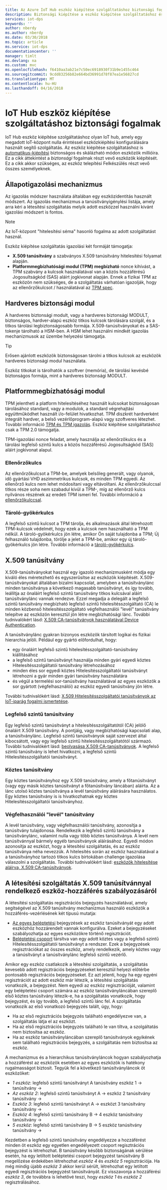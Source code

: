 ```yaml
---
title: Az Azure IoT Hub eszköz kiépítése szolgáltatáshoz biztonsági fogalmak |} Microsoft Docs
description: Biztonsági kiépítése a eszköz kiépítése szolgáltatáshoz és az IoT-központ jellemző fogalmakat ismerteti
services: iot-dps
keywords: ''
author: nberdy
ms.author: nberdy
ms.date: 03/30/2018
ms.topic: article
ms.service: iot-dps
documentationcenter: ''
manager: timlt
ms.devlang: na
ms.custom: mvc
ms.openlocfilehash: f6410aa3ab21e7c50ec6918930f31b9e1455c464
ms.sourcegitcommit: 9cdd83256b82e664bd36991d78f87ea1e56827cd
ms.translationtype: MT
ms.contentlocale: hu-HU
ms.lasthandoff: 04/16/2018
---
```

# <a name="iot-hub-device-provisioning-service-security-concepts"></a>IoT Hub eszköz kiépítése szolgáltatáshoz biztonsági fogalmak 

IoT Hub eszköz kiépítése szolgáltatáshoz olyan IoT hub, amely egy megadott IoT-központ nulla érintéssel eszközkiépítési konfigurálására használt segítő szolgáltatás. Az eszköz kiépítése szolgáltatáshoz is [automatikus-kiépítési](concepts-auto-provisioning.md) biztonságos és skálázható módon eszközök millióira. Ez a cikk áttekintést a *biztonsági* fogalmak részt vevő eszközök kiépítését. Ez a cikk akkor szükséges, az eszköz telepítési Felkészülés részt vevő összes személyeknek.

## <a name="attestation-mechanism"></a>Állapotigazolási mechanizmus

Az igazolás módszer használata általában egy eszközidentitás használt módszert. Az igazolás mechanizmus a tanúsítványigénylési listája, amely arra kéri a létesítési szolgáltatás melyik adott eszközzel használni kívánt igazolási módszert is fontos.

> [!NOTE]
> Az IoT-központ "hitelesítési séma" hasonló fogalma az adott szolgáltatást használ.

Eszköz kiépítése szolgáltatás igazolási két formáját támogatja:
* **X.509 tanúsítvány** a szabványos X.509 tanúsítvány hitelesítési folyamat alapján.
* **Platformmegbízhatósági modul (TPM) megbízható** nonce kihívást, a TPM szabvány a kulcsok használatával van a közös hozzáférésű Jogosultságkód (SAS) aláírt jogkivonat alapján. Ennek a fizikai TPM az eszközön nem szükséges, de a szolgáltatás várhatóan igazolják, hogy az ellenőrzőkulcsot / használatával az [TPM spec](https://trustedcomputinggroup.org/work-groups/trusted-platform-module/).

## <a name="hardware-security-module"></a>Hardveres biztonsági modul

A hardveres biztonsági modult, vagy a hardveres biztonsági MODULT, biztonságos, hardver-alapú eszköz titkos kulcsok tárolására szolgál, és a titkos tárolási legbiztonságosabb formája. X.509-tanúsítványokat és a SAS-tokenje tárolható a HSM-ben. A HSM lehet használni mindkét igazolás mechanizmusok az üzembe helyezési támogatja.

> [!TIP]
> Erősen ajánlott eszközök biztonságosan tárolni a titkos kulcsok az eszközök hardveres biztonsági modul használata.

Eszköz titkokat is tárolhatók a szoftver (memória), de tárolási kevésbé biztonságos formája, mint a hardveres biztonsági MODULT.

## <a name="trusted-platform-module"></a>Platformmegbízhatósági modul

TPM jelentheti a platform hitelesítéséhez használt kulcsokat biztonságosan tárolásához standard, vagy a modulok, a standard végrehajtási együttműködhet használt i/o-felület hivatkozhat. TPM diszkrét hardverként integrált hardver, a belső vezérlőprogram-alapú vagy szoftveres létezhet. További információ [TPM és TPM igazolás](/windows-server/identity/ad-ds/manage/component-updates/tpm-key-attestation). Eszköz kiépítése szolgáltatáshoz csak a TPM 2.0 támogatja.

TPM-igazolási nonce feladat, amely használja az ellenőrzőkulcs és a tárolási legfelső szintű kulcs a közös hozzáférésű Jogosultságkód (SAS) aláírt jogkivonat alapul.

### <a name="endorsement-key"></a>Ellenőrzőkulcs

Az ellenőrzőkulcsot a TPM-be, amelyek belsőleg generált, vagy olyanok, idő gyártási VHD aszimmetrikus kulcsok, és minden TPM egyedi. Az ellenőrző kulcs nem lehet módosítani vagy eltávolítani. Az ellenőrzőkulccsal titkos része soha nem szabadul kívül a TPM-, míg az ellenőrző kulcs nyilvános részének az eredeti TPM ismeri fel. További információ a [ellenőrzőkulccsal](https://technet.microsoft.com/library/cc770443(v=ws.11).aspx).

### <a name="storage-root-key"></a>Tároló-gyökérkulcs

A legfelső szintű kulcsot a TPM tárolja, és alkalmazások által létrehozott TPM-kulcsok védelmét, hogy ezek a kulcsok nem használható a TPM nélkül. A tároló-gyökérkulcs jön létre, amikor Ön saját tulajdonba a TPM; Új felhasználó tulajdonba, törölje a jelet a TPM-be, amikor egy új tároló-gyökérkulcs jön létre. További információ a [tároló-gyökérkulcs](https://technet.microsoft.com/library/cc753560(v=ws.11).aspx).

## <a name="x509-certificates"></a>X.509 tanúsítvány

X.509-tanúsítványokat használ egy igazoló mechanizmusként módja egy kiváló éles méretezhető és egyszerűsítse az eszközök kiépítését. X.509-tanúsítványokat általában bizalmi kapcsolat, amelyben a tanúsítványlánc minden tanúsítványa a következő magasabb tanúsítványt, és így tovább, leállítja az önaláírt legfelső szintű tanúsítvány titkos kulcsával aláírt tanúsítványlánc vannak rendezve. Ezzel megadja a delegált a legfelső szintű tanúsítvány megbízható legfelső szintű hitelesítésszolgáltató (CA) le minden közbenső hitelesítésszolgáltató végfelhasználói "levél" tanúsítvány telepítve az eszközön keresztül jön létre megbízhatósági lánc. További tudnivalókért lásd: [X.509 CA-tanúsítványok használatával Device Authentication](/azure/iot-hub/iot-hub-x509ca-overview). 

A tanúsítványlánc gyakran bizonyos eszközök társított logikai és fizikai hierarchia jelöli. Például egy gyártó előfordulhat, hogy:
- egy önaláírt legfelső szintű hitelesítésszolgáltató-tanúsítvány kiállításához
- a legfelső szintű tanúsítványt használja minden gyári egyedi köztes Hitelesítésszolgáltatói tanúsítvány létrehozásához
- minden éles sor egyedi köztes Hitelesítésszolgáltatói tanúsítványt létrehozni a gyár minden gyári tanúsítvány használatára
- és végül a termelési sor-tanúsítvány használatával az egyes eszközök a sor gyártott (végfelhasználói) az eszköz egyedi tanúsítvány jön létre. 

További tudnivalókért lásd: [X.509 Hitelesítésszolgáltatói tanúsítványok az IoT-iparág fogalmi ismertetése](/azure/iot-hub/iot-hub-x509ca-concept). 

### <a name="root-certificate"></a>Legfelső szintű tanúsítvány

Egy legfelső szintű tanúsítványt a hitelesítésszolgáltatótól (CA) jelölő önaláírt X.509 tanúsítvány. A pontjáig, vagy megbízhatósági kapcsolati alap, a tanúsítványlánc. Legfelső szintű tanúsítványok saját szervezet által kibocsátott, vagy egy legfelső szintű hitelesítésszolgáltatótól származó. További tudnivalókért lásd: [beolvasása X.509 CA-tanúsítványok](/azure/iot-hub/iot-hub-security-x509-get-started#get-x509-ca-certificates). A legfelső szintű tanúsítvány is lehet hivatkozni, a legfelső szintű Hitelesítésszolgáltatói tanúsítványt.

### <a name="intermediate-certificate"></a>Köztes tanúsítvány

Egy köztes tanúsítványhoz egy X.509 tanúsítvány, amely a főtanúsítványt (vagy egy másik köztes tanúsítványt a főtanúsítvány láncában) aláírta. Az a lánc utolsó köztes tanúsítványa a levél tanúsítvány aláírására használatos. Egy köztes tanúsítvány is is hivatkozhatnak egy köztes Hitelesítésszolgáltatói tanúsítványhoz.

### <a name="end-entity-leaf-certificate"></a>Végfelhasználói "levél" tanúsítvány

A levél tanúsítvány, vagy végfelhasználói tanúsítvány, azonosítja a tanúsítvány tulajdonosa. Rendelkezik a legfelső szintű tanúsítvány a tanúsítványlánc, valamint nulla vagy több köztes tanúsítványa. A levél nem tanúsítvánnyal bármely egyéb tanúsítványok aláírásához. Egyedi módon azonosítja az eszközt, hogy a létesítési szolgáltatás, és az eszköz tanúsítványa néha nevezzük. A hitelesítés során az eszköz használatával a a tanúsítványhoz tartozó titkos kulcs birtokában challenge igazolása válaszolni a szolgáltatás. További tudnivalókért lásd: [eszközök hitelesítése aláírva, X.509 CA-tanúsítványok](/azure/iot-hub/iot-hub-x509ca-overview#authenticating-devices-signed-with-x509-ca-certificates).

## <a name="controlling-device-access-to-the-provisioning-service-with-x509-certificates"></a>A létesítési szolgáltatás X.509 tanúsítvánnyal rendelkező eszköz-hozzáférés szabályozásáról

A létesítési szolgáltatás regisztrációs bejegyzés használatával, amely segítségével az X.509 tanúsítvány mechanizmus használó eszközök a hozzáférés-vezérlésének két típusú mutatja:  

- [Az egyes beléptetési](./concepts-service.md#individual-enrollment) bejegyzések az eszköz tanúsítványát egy adott eszközhöz hozzárendelt vannak konfigurálva. Ezeket a bejegyzéseket szabályozhatja az egyes eszközökre történő regisztrációt.
- [Beléptetési csoport](./concepts-service.md#enrollment-group) társítva van egy adott köztes vagy a legfelső szintű Hitelesítésszolgáltatói tanúsítványt a rendszer. Ezek a bejegyzések regisztrációkat az összes eszköz, amely rendelkezik, amely köztes vagy a tanúsítványt a tanúsítványlánc legfelső szintű vezérlő. 

Amikor egy eszköz csatlakozik a létesítési szolgáltatás, a szolgáltatás kevesebb adott regisztrációs bejegyzéseket keresztül helyezi előtérbe pontosabb regisztrációs bejegyzéseket. Ez azt jelenti, hogy ha egy egyéni regisztrációt az adott eszköz már létezik, a létesítési szolgáltatás vonatkozik, a bejegyzést. Nem egyedi az eszköz regisztrációját, valamint egy beléptetési csoport számára az eszköz tanúsítványláncában szereplő első köztes tanúsítvány létezik-e, ha a szolgáltatás vonatkozik, hogy bejegyzést, és így tovább, a legfelső szintű lánc fel. A szolgáltatás vonatkozik az első vonatkozó bejegyzés talált, úgy, hogy:

- Ha az első regisztrációs bejegyzés található engedélyezve van, a szolgáltatás látja el az eszközt.
- Ha az első regisztrációs bejegyzés található le van tiltva, a szolgáltatás nem biztosítsa az eszköz.  
- Ha az eszköz tanúsítványláncában szereplő tanúsítványok egyikének sem található regisztrációs bejegyzés, a szolgáltatás nem biztosítsa az eszköz. 

A mechanizmus és a hierarchikus tanúsítványláncok hogyan szabályozhatja a hozzáférést az eszközök esetében az egyes eszközök is hatékony rugalmasságot biztosít. Tegyük fel a következő tanúsítványláncok öt eszközöket: 

- *1 eszköz*: legfelső szintű tanúsítványt A tanúsítvány eszköz 1 -> tanúsítvány ->
- *Az eszköz 2*: legfelső szintű tanúsítványt A -> eszköz 2 tanúsítvány tanúsítvány ->
- *Eszköz 3*: legfelső szintű tanúsítványt A -> eszközt 3 tanúsítvány tanúsítvány ->
- *Eszköz 4*: legfelső szintű tanúsítvány B -> 4 eszköz tanúsítvány tanúsítvány ->
- *5 eszköz*: legfelső szintű tanúsítvány B -> 5 eszköz tanúsítvány tanúsítvány ->

Kezdetben a legfelső szintű tanúsítvány engedélyezze a hozzáférést minden öt eszköz egy egyetlen engedélyezett csoport regisztrációs bejegyzést is létrehozhat. B tanúsítvány később biztonságának sérülése esetén, ha egy letiltott beléptetési csoport bejegyzést tanúsítvány B megelőzése érdekében létrehozhat *eszköz 4* és *eszköz 5* regisztrációja. Ha még mindig újabb *eszköz 3* akkor kerül sérült, létrehozhat egy letiltott egyedi regisztrációs bejegyzést tanúsítványát. Ez visszavonja a hozzáférési *eszköz 3*, de továbbra is lehetővé teszi, hogy *eszköz 1* és *eszköz 2* regisztrálásához.